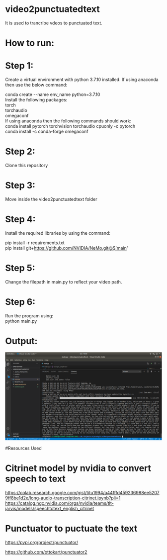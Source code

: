 # video2punctuatedtext
It is used to trancribe vdeos to punctuated text.

# How to run:
# Step 1:
Create a virtual environment with python 3.7.10 installed. If using anaconda then use the below command:</br>

conda create --name env_name python=3.7.10</br>
Install the following packages:</br>
torch</br>
torchaudio</br>
omegaconf</br>
If using anaconda then the following commands should work:</br>
conda install pytorch torchvision torchaudio cpuonly -c pytorch</br>
conda install -c conda-forge omegaconf</br>


# Step 2:
Clone this repository

# Step 3:
Move inside the video2punctuatedtext folder

# Step 4:
Install the required libraries by using  the command:</br>

pip install -r requirements.txt</br>
pip install git+https://github.com/NVIDIA/NeMo.git@$'main'

# Step 5:
Change the filepath in main.py to reflect your video path.

# Step 6:
Run the program using:</br>
python main.py

# Output:

![Output](Output.png)

#Resources Used


# Citrinet model by nvidia to convert speech to text
https://colab.research.google.com/gist/titu1994/a44fffd459236988ee52079ff8be1d2e/long-audio-transcription-citrinet.ipynb?pli=1
https://catalog.ngc.nvidia.com/orgs/nvidia/teams/tlt-jarvis/models/speechtotext_english_citrinet
# Punctuator to puctuate the text
https://pypi.org/project/punctuator/ 

https://github.com/ottokart/punctuator2

